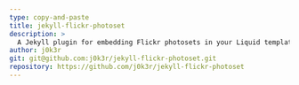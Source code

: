 ```yaml
---
type: copy-and-paste
title: jekyll-flickr-photoset
description: >
  A Jekyll plugin for embedding Flickr photosets in your Liquid templates
author: j0k3r
git: git@github.com:j0k3r/jekyll-flickr-photoset.git
repository: https://github.com/j0k3r/jekyll-flickr-photoset
---
```

